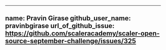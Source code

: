 
---
name: Pravin Girase
github_user_name: pravinbgirase
url_of_github_issue: https://github.com/scaleracademy/scaler-open-source-september-challenge/issues/325
---
